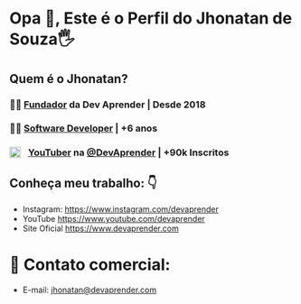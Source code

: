 # **Opa 👋, Este é o Perfil do Jhonatan de Souza🖐**

## Quem é o Jhonatan?

### 🙋‍♂️ **[Fundador](https://www.devaprender.com) da Dev Aprender | Desde 2018**
### 👨‍💻 **[Software Developer](https://www.linkedin.com/in/jhonatands/) | +6 anos**
### <a href="https://www.youtube.com/devaprender"><img align="left" alt="YouTuber no canal | youtube.com/devaprender" width="20px" style='padding-right:10px' src="https://image.flaticon.com/icons/png/512/1384/1384060.png" /></a>**[YouTuber](youtube.com/devaprender) na [@DevAprender](youtube.com/devaprender) | +90k Inscritos**

## **Conheça meu trabalho: 👇**
* Instagram: https://www.instagram.com/devaprender
* YouTube https://www.youtube.com/devaprender
* Site Oficial https://www.devaprender.com

# 📨 Contato comercial:
- E-mail: jhonatan@devaprender.com
